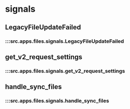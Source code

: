 # signals

## LegacyFileUpdateFailed

### :::src.apps.files.signals.LegacyFileUpdateFailed

## get_v2_request_settings

### :::src.apps.files.signals.get_v2_request_settings

## handle_sync_files

### :::src.apps.files.signals.handle_sync_files

